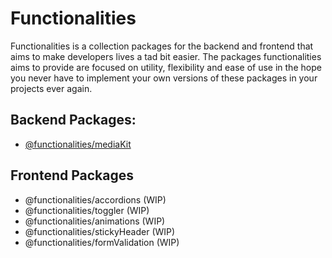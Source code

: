 # Functionalities

Functionalities is a collection packages for the backend and frontend that aims to make developers lives a tad bit easier. The packages functionalities aims to provide are focused on utility, flexibility and ease of use in the hope you never have to implement your own versions of these packages in your projects ever again.

## Backend Packages:

- [@functionalities/mediaKit](/packages/mediakit/README.md)

## Frontend Packages

- @functionalities/accordions (WIP)
- @functionalities/toggler (WIP)
- @functionalities/animations (WIP)
- @functionalities/stickyHeader (WIP)
- @functionalities/formValidation (WIP)

